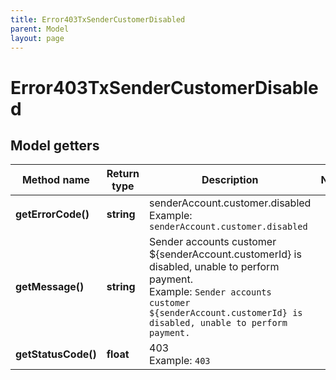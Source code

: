 ```yaml
---
title: Error403TxSenderCustomerDisabled
parent: Model
layout: page
---
```


# Error403TxSenderCustomerDisabled

## Model getters

Method name | Return type | Description | Notes
------------ | ------------- | ------------- | -------------
**getErrorCode()** | **string** | senderAccount.customer.disabled <br>Example: `senderAccount.customer.disabled` |
**getMessage()** | **string** | Sender accounts customer ${senderAccount.customerId} is disabled, unable to perform payment. <br>Example: `Sender accounts customer ${senderAccount.customerId} is disabled, unable to perform payment.` |
**getStatusCode()** | **float** | 403 <br>Example: `403` |

